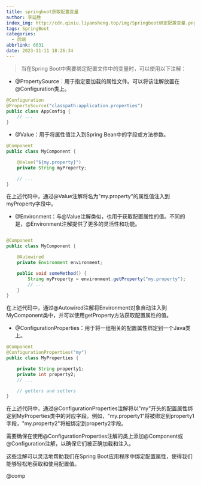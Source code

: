 ```yaml
---
title: springboot获取配置变量
author: 李延胜
index_img: http://cdn.qiniu.liyansheng.top/img/Springboot绑定配置变量.png
tags: SpringBoot
categories:
  - 后端
abbrlink: 6631
date: 2023-11-11 18:26:34
---
```

> 当在Spring Boot中需要绑定配置文件中的变量时，可以使用以下注解：

- @PropertySource：用于指定要加载的属性文件。可以将该注解放置在@Configuration类上。

```java
@Configuration
@PropertySource("classpath:application.properties")
public class AppConfig {
    // ...
}
```

- @Value：用于将属性值注入到Spring Bean中的字段或方法参数。

```java
@Component
public class MyComponent {

    @Value("${my.property}")
    private String myProperty;

    // ...
}
```

在上述代码中，通过@Value注解将名为"my.property"的属性值注入到myProperty字段中。

- @Environment：与@Value注解类似，也用于获取配置属性的值。不同的是，@Environment注解提供了更多的灵活性和功能。

```java

@Component
public class MyComponent {

    @Autowired
    private Environment environment;

    public void someMethod() {
        String myProperty = environment.getProperty("my.property");
        // ...
    }
}
```

在上述代码中，通过@Autowired注解将Environment对象自动注入到MyComponent类中，并可以使用getProperty方法获取配置属性的值。

- @ConfigurationProperties：用于将一组相关的配置属性绑定到一个Java类上。

```java
@Component
@ConfigurationProperties("my")
public class MyProperties {

    private String property1;
    private int property2;
    // ...

    // getters and setters
}
```

在上述代码中，通过@ConfigurationProperties注解将以"my"开头的配置属性绑定到MyProperties类中的对应字段。例如，"my.property1"将被绑定到property1字段，"my.property2"将被绑定到property2字段。

需要确保在使用@ConfigurationProperties注解的类上添加@Component或@Configuration注解，以确保它们被正确加载和注入。

这些注解可以灵活地帮助我们在Spring Boot应用程序中绑定配置属性，使得我们能够轻松地获取和使用配置值。


@comp